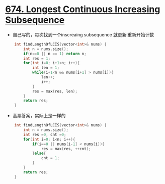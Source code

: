 # [674. Longest Continuous Increasing Subsequence](https://leetcode.com/problems/longest-continuous-increasing-subsequence/description/)
* 自己写的，每次找到一个inscreaing subsequence 就更新i重新开始计数

```c++
    int findLengthOfLCIS(vector<int>& nums) {
        int n = nums.size();
        if(n==0 || n == 1) return n;
        int res = 1;
        for(int i=0; i+1<n; i++){
            int len = 1;
            while(i+1<n && nums[i+1] > nums[i]){
                len++;
                i++;
            }
            res = max(res, len);
        }
        return res;
    }
```

* 高票答案，实际上是一样的

```c++
    int findLengthOfLCIS(vector<int>& nums) {
        int n = nums.size();
        int res =0, cnt =0;
        for(int i=0; i<n; i++){
            if(i==0 || nums[i-1] < nums[i]){
                res = max(res, ++cnt);
            }else{
                cnt = 1;
            }
        }
        return res;
    }
```
